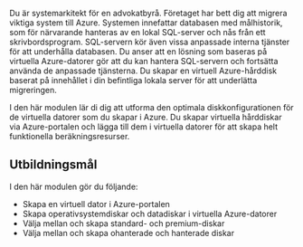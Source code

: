 Du är systemarkitekt för en advokatbyrå. Företaget har bett dig att migrera viktiga system till Azure. Systemen innefattar databasen med målhistorik, som för närvarande hanteras av en lokal SQL-server och nås från ett skrivbordsprogram. SQL-servern kör även vissa anpassade interna tjänster för att underhålla databasen. Du anser att en lösning som baseras på virtuella Azure-datorer gör att du kan hantera SQL-servern och fortsätta använda de anpassade tjänsterna. Du skapar en virtuell Azure-hårddisk baserat på innehållet i din befintliga lokala server för att underlätta migreringen.

I den här modulen lär di dig att utforma den optimala diskkonfigurationen för de virtuella datorer som du skapar i Azure. Du skapar virtuella hårddiskar via Azure-portalen och lägga till dem i virtuella datorer för att skapa helt funktionella beräkningsresurser.

## <a name="learning-objectives"></a>Utbildningsmål

I den här modulen gör du följande:

- Skapa en virtuell dator i Azure-portalen
- Skapa operativsystemdiskar och datadiskar i virtuella Azure-datorer
- Välja mellan och skapa standard- och premium-diskar
- Välja mellan och skapa ohanterade och hanterade diskar